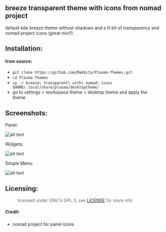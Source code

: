## breeze transparent theme with icons from nomad project

default kde breeze theme without shadows and a lil bit of transparency and nomad project icons (great mix!!).

## Installation:

#### from source:
- `git clone https://github.com/Madkita/Plasma-Themes.git`
- `cd Plasma-Themes`
- `cp -r breeze\ transparent\ with\ nomad\ icons $HOME/.local/share/plasma/desktoptheme/`
- go to settings > workspace theme > desktop theme and apply the theme

## Screenshots:

Panel:

![alt text](https://raw.githubusercontent.com/Madkita/Plasma-Themes/master/breeze%20transparent%20with%20nomad%20icons/Screenshots/Screenshot_20180104_085558.png)

Widgets:

![alt text](https://raw.githubusercontent.com/Madkita/Plasma-Themes/master/breeze%20transparent%20with%20nomad%20icons/Screenshots/Screenshot_20180104_085539.png)

Simple Menu:

![alt text](https://raw.githubusercontent.com/Madkita/Plasma-Themes/master/breeze%20transparent%20with%20nomad%20icons/Screenshots/Screenshot_20180104_085645.png)








## Licensing: 

> licensed under GNU's GPL 3, see [LICENSE](https://github.com/Blacksuan19/Plasma-Themes/blob/master/LICENSE) for more info



##### Credit:

- nomad project for panel icons.

